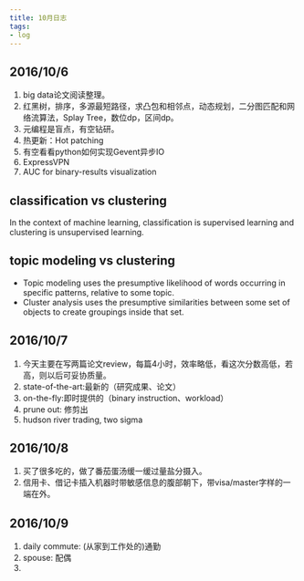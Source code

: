 ```yaml
---
title: 10月日志
tags:
- log
---
```


## 2016/10/6
1. big data论文阅读整理。
2. 红黑树，排序，多源最短路径，求凸包和相邻点，动态规划，二分图匹配和网络流算法，Splay Tree，数位dp，区间dp。
3. 元编程是盲点，有空钻研。
4. 热更新：Hot patching
5. 有空看看python如何实现Gevent异步IO
6. ExpressVPN
7. AUC for binary-results visualization


## classification vs clustering
In the context of machine learning, classification is supervised learning and clustering is unsupervised learning.

## topic modeling vs clustering
- Topic modeling uses the presumptive likelihood of words occurring in specific patterns, relative to some topic.
- Cluster analysis uses the presumptive similarities between some set of objects to create groupings inside that set.


## 2016/10/7
1. 今天主要在写两篇论文review，每篇4小时，效率略低，看这次分数高低，若高，则以后可妥协质量。
2. state-of-the-art:最新的（研究成果、论文）
3. on-the-fly:即时提供的（binary instruction、workload）
4. prune out: 修剪出
5. hudson river trading, two sigma

## 2016/10/8
1. 买了很多吃的，做了番茄蛋汤缓一缓过量盐分摄入。
2. 信用卡、借记卡插入机器时带敏感信息的腹部朝下，带visa/master字样的一端在外。

## 2016/10/9
1. daily commute: (从家到工作处的)通勤
2. spouse:  配偶
3. 
